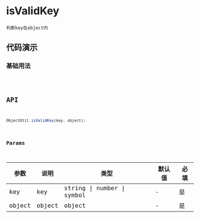 # isValidKey

`判断key在object内`


## 代码演示

### 基础用法
<code src="./isValidKey-use" />

## API
```jsx | pure
ObjectUtil.isValidKey(key, object);
```

### Params

| 参数   | 说明   | 类型                       | 默认值 | 必填 |
| ------ | ------ | -------------------------- | ------ | ---- |
| key    | key    | string \| number \| symbol | -      | 是   |
| object | object | object                     | -      | 是   |
